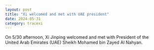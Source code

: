 ```yaml
---
layout: post
title: "Xi welcomed and met with UAE president"
date: 2024-05-31
category: tracexi
---
```


On 5/30 afternoon, Xi Jinping welcomed and met with President of the United Arab Emirates (UAE) Sheikh Mohamed bin Zayed Al Nahyan.
